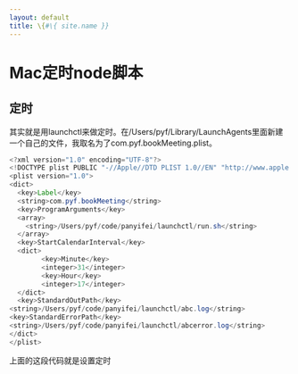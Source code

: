 ```yaml
---
layout: default
title: \{#\{ site.name }}
---
```

# Mac定时node脚本
## 定时
其实就是用launchctl来做定时。在/Users/pyf/Library/LaunchAgents里面新建一个自己的文件，我取名为了com.pyf.bookMeeting.plist。

```java
<?xml version="1.0" encoding="UTF-8"?>
<!DOCTYPE plist PUBLIC "-//Apple//DTD PLIST 1.0//EN" "http://www.apple.com/DTDs/PropertyList-1.0.dtd">
<plist version="1.0">
<dict>
  <key>Label</key>
  <string>com.pyf.bookMeeting</string>
  <key>ProgramArguments</key>
  <array>
    <string>/Users/pyf/code/panyifei/launchctl/run.sh</string>
  </array>
  <key>StartCalendarInterval</key>
  <dict>
        <key>Minute</key>
        <integer>31</integer>
        <key>Hour</key>
        <integer>17</integer>
  </dict>
  <key>StandardOutPath</key>
<string>/Users/pyf/code/panyifei/launchctl/abc.log</string>
<key>StandardErrorPath</key>
<string>/Users/pyf/code/panyifei/launchctl/abcerror.log</string>
</dict>
</plist>
```

上面的这段代码就是设置定时
